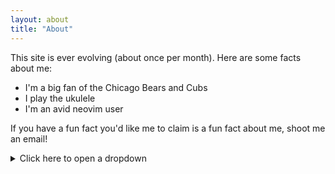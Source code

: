 ```yaml
---
layout: about
title: "About"
---
```


This site is ever evolving (about once per month). Here are some facts about me:
- I'm a big fan of the Chicago Bears and Cubs
- I play the ukulele
- I'm an avid neovim user

If you have a fun fact you'd like me to claim is a fun fact about me, shoot me an email!


<details>
  <summary>Click here to open a dropdown</summary>
   
You're now in a dropdown.

</details>
